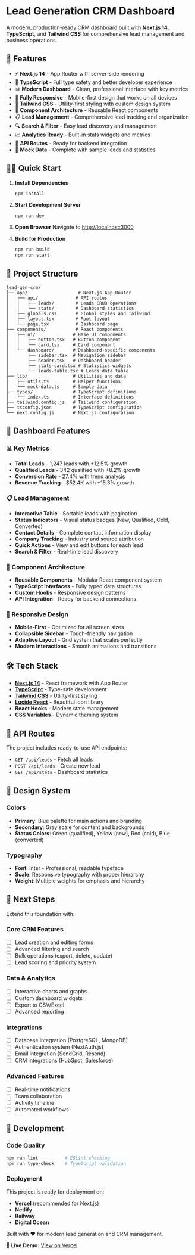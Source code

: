 # Lead Generation CRM Dashboard

A modern, production-ready CRM dashboard built with **Next.js 14**, **TypeScript**, and **Tailwind CSS** for comprehensive lead management and business operations.

## 🚀 Features

- ⚡ **Next.js 14** - App Router with server-side rendering
- 🔷 **TypeScript** - Full type safety and better developer experience
- 📊 **Modern Dashboard** - Clean, professional interface with key metrics
- 📱 **Fully Responsive** - Mobile-first design that works on all devices  
- 🎨 **Tailwind CSS** - Utility-first styling with custom design system
- 🧩 **Component Architecture** - Reusable React components
- 📋 **Lead Management** - Comprehensive lead tracking and organization
- 🔍 **Search & Filter** - Easy lead discovery and management
- 📈 **Analytics Ready** - Built-in stats widgets and metrics
- 🔌 **API Routes** - Ready for backend integration
- 🎯 **Mock Data** - Complete with sample leads and statistics

## 🏃‍♂️ Quick Start

1. **Install Dependencies**
   ```bash
   npm install
   ```

2. **Start Development Server**
   ```bash
   npm run dev
   ```

3. **Open Browser**
   Navigate to [http://localhost:3000](http://localhost:3000)

4. **Build for Production**
   ```bash
   npm run build
   npm run start
   ```

## 📁 Project Structure

```
lead-gen-crm/
├── app/                   # Next.js App Router
│   ├── api/              # API routes
│   │   ├── leads/        # Leads CRUD operations
│   │   └── stats/        # Dashboard statistics
│   ├── globals.css       # Global styles and Tailwind
│   ├── layout.tsx        # Root layout
│   └── page.tsx          # Dashboard page
├── components/           # React components
│   ├── ui/              # Base UI components
│   │   ├── button.tsx   # Button component
│   │   └── card.tsx     # Card component
│   └── dashboard/       # Dashboard-specific components
│       ├── sidebar.tsx  # Navigation sidebar
│       ├── header.tsx   # Dashboard header
│       ├── stats-card.tsx # Statistics widgets
│       └── leads-table.tsx # Leads data table
├── lib/                 # Utilities and data
│   ├── utils.ts         # Helper functions
│   └── mock-data.ts     # Sample data
├── types/               # TypeScript definitions
│   └── index.ts         # Interface definitions
├── tailwind.config.js   # Tailwind configuration
├── tsconfig.json        # TypeScript configuration
└── next.config.js       # Next.js configuration
```

## 🎯 Dashboard Features

### 📊 Key Metrics
- **Total Leads** - 1,247 leads with +12.5% growth
- **Qualified Leads** - 342 qualified with +8.2% growth  
- **Conversion Rate** - 27.4% with trend analysis
- **Revenue Tracking** - $52.4K with +15.3% growth

### 📋 Lead Management
- **Interactive Table** - Sortable leads with pagination
- **Status Indicators** - Visual status badges (New, Qualified, Cold, Converted)
- **Contact Details** - Complete contact information display
- **Company Tracking** - Industry and source attribution
- **Quick Actions** - View and edit buttons for each lead
- **Search & Filter** - Real-time lead discovery

### 🧩 Component Architecture
- **Reusable Components** - Modular React component system
- **TypeScript Interfaces** - Fully typed data structures
- **Custom Hooks** - Responsive design patterns
- **API Integration** - Ready for backend connections

### 📱 Responsive Design
- **Mobile-First** - Optimized for all screen sizes
- **Collapsible Sidebar** - Touch-friendly navigation
- **Adaptive Layout** - Grid system that scales perfectly
- **Modern Interactions** - Smooth animations and transitions

## 🛠️ Tech Stack

- **[Next.js 14](https://nextjs.org/)** - React framework with App Router
- **[TypeScript](https://www.typescriptlang.org/)** - Type-safe development
- **[Tailwind CSS](https://tailwindcss.com/)** - Utility-first styling
- **[Lucide React](https://lucide.dev/)** - Beautiful icon library
- **React Hooks** - Modern state management
- **CSS Variables** - Dynamic theming system

## 🔌 API Routes

The project includes ready-to-use API endpoints:

- `GET /api/leads` - Fetch all leads
- `POST /api/leads` - Create new lead
- `GET /api/stats` - Dashboard statistics

## 🎨 Design System

### Colors
- **Primary**: Blue palette for main actions and branding
- **Secondary**: Gray scale for content and backgrounds
- **Status Colors**: Green (qualified), Yellow (new), Red (cold), Blue (converted)

### Typography
- **Font**: Inter - Professional, readable typeface
- **Scale**: Responsive typography with proper hierarchy
- **Weight**: Multiple weights for emphasis and hierarchy

## 🚀 Next Steps

Extend this foundation with:

### Core CRM Features
- [ ] Lead creation and editing forms
- [ ] Advanced filtering and search
- [ ] Bulk operations (export, delete, update)
- [ ] Lead scoring and priority system

### Data & Analytics  
- [ ] Interactive charts and graphs
- [ ] Custom dashboard widgets
- [ ] Export to CSV/Excel
- [ ] Advanced reporting

### Integrations
- [ ] Database integration (PostgreSQL, MongoDB)
- [ ] Authentication system (NextAuth.js)
- [ ] Email integration (SendGrid, Resend)
- [ ] CRM integrations (HubSpot, Salesforce)

### Advanced Features
- [ ] Real-time notifications
- [ ] Team collaboration
- [ ] Activity timeline
- [ ] Automated workflows

## 📝 Development

### Code Quality
```bash
npm run lint          # ESLint checking
npm run type-check    # TypeScript validation
```

### Deployment
This project is ready for deployment on:
- **Vercel** (recommended for Next.js)
- **Netlify**
- **Railway**
- **Digital Ocean**

Built with ❤️ for modern lead generation and CRM management.

🚀 **Live Demo:** [View on Vercel](https://sdrleads.vercel.app)
